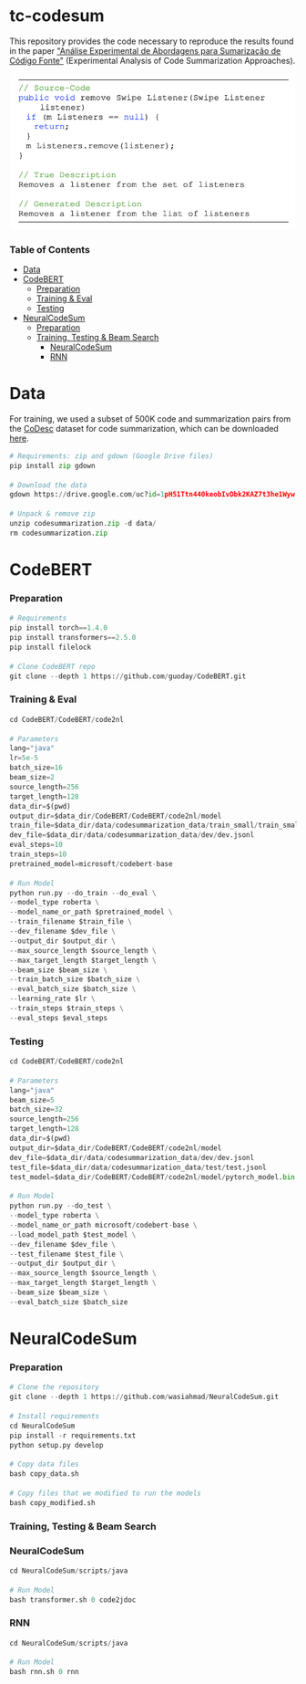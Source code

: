 # tc-codesum

This repository provides the code necessary to 
reproduce the results found in the paper
["Análise Experimental de Abordagens para Sumarização de Código Fonte"](https://github.com/gpfl/tc-codesum/tree/master/files/pdf/Flores_G_Analise_Experimental.pdf)
(Experimental Analysis of Code Summarization Approaches).
<p align="center">
  <img src="https://github.com/gpfl/tc-codesum/blob/master/files/img/tc-codesum.png?raw=true" width="500" alt="Code Summarization Example"/>
</p>

### Table of Contents
* [Data](https://github.com/gpfl/tc-codesum#Data)
* [CodeBERT](https://github.com/gpfl/tc-codesum#CodeBERT)
  * [Preparation](https://github.com/gpfl/tc-codesum#preparation)
  * [Training & Eval](https://github.com/gpfl/tc-codesum#training--eval)
  * [Testing](https://github.com/gpfl/tc-codesum#testing)
* [NeuralCodeSum](https://github.com/gpfl/tc-codesum#NeuralCodeSum)
  * [Preparation](https://github.com/gpfl/tc-codesum#preparation-1)
  * [Training, Testing & Beam Search](https://github.com/gpfl/tc-codesum#training-testing--beam-search)
    * [NeuralCodeSum](https://github.com/gpfl/tc-codesum#NeuralCodeSum-1)
    * [RNN](https://github.com/gpfl/tc-codesum#rnn)

# Data

For training, we used a subset of 500K code and summarization pairs from 
the [CoDesc](https://github.com/csebuetnlp/CoDesc) dataset for code summarization, 
which can be downloaded [here](https://drive.google.com/file/d/1pH51Ttn440keobIvDbk2KAZ7t3he1Wyw/view?usp=sharing).
    
```python
# Requirements: zip and gdown (Google Drive files)
pip install zip gdown

# Download the data
gdown https://drive.google.com/uc?id=1pH51Ttn440keobIvDbk2KAZ7t3he1Wyw

# Unpack & remove zip
unzip codesummarization.zip -d data/
rm codesummarization.zip
```

# CodeBERT
### Preparation

```python
# Requirements
pip install torch==1.4.0
pip install transformers==2.5.0
pip install filelock

# Clone CodeBERT repo
git clone --depth 1 https://github.com/guoday/CodeBERT.git
```

### Training & Eval
```python
cd CodeBERT/CodeBERT/code2nl

# Parameters
lang="java" 
lr=5e-5
batch_size=16
beam_size=2
source_length=256
target_length=128
data_dir=$(pwd)
output_dir=$data_dir/CodeBERT/CodeBERT/code2nl/model
train_file=$data_dir/data/codesummarization_data/train_small/train_small.jsonl
dev_file=$data_dir/data/codesummarization_data/dev/dev.jsonl
eval_steps=10 
train_steps=10 
pretrained_model=microsoft/codebert-base 

# Run Model
python run.py --do_train --do_eval \
--model_type roberta \
--model_name_or_path $pretrained_model \
--train_filename $train_file \
--dev_filename $dev_file \
--output_dir $output_dir \
--max_source_length $source_length \
--max_target_length $target_length \
--beam_size $beam_size \
--train_batch_size $batch_size \
--eval_batch_size $batch_size \
--learning_rate $lr \
--train_steps $train_steps \
--eval_steps $eval_steps
```

### Testing
```python
cd CodeBERT/CodeBERT/code2nl

# Parameters
lang="java" 
beam_size=5
batch_size=32
source_length=256
target_length=128
data_dir=$(pwd)
output_dir=$data_dir/CodeBERT/CodeBERT/code2nl/model
dev_file=$data_dir/data/codesummarization_data/dev/dev.jsonl
test_file=$data_dir/data/codesummarization_data/test/test.jsonl
test_model=$data_dir/CodeBERT/CodeBERT/code2nl/model/pytorch_model.bin

# Run Model
python run.py --do_test \
--model_type roberta \
--model_name_or_path microsoft/codebert-base \
--load_model_path $test_model \
--dev_filename $dev_file \
--test_filename $test_file \
--output_dir $output_dir \
--max_source_length $source_length \
--max_target_length $target_length \
--beam_size $beam_size \
--eval_batch_size $batch_size
```

# NeuralCodeSum

### Preparation
```python
# Clone the repository
git clone --depth 1 https://github.com/wasiahmad/NeuralCodeSum.git

# Install requirements
cd NeuralCodeSum
pip install -r requirements.txt
python setup.py develop

# Copy data files
bash copy_data.sh

# Copy files that we modified to run the models 
bash copy_modified.sh
```

### Training, Testing & Beam Search

### NeuralCodeSum
```python
cd NeuralCodeSum/scripts/java

# Run Model
bash transformer.sh 0 code2jdoc
```

### RNN
```python
cd NeuralCodeSum/scripts/java

# Run Model
bash rnn.sh 0 rnn
```
